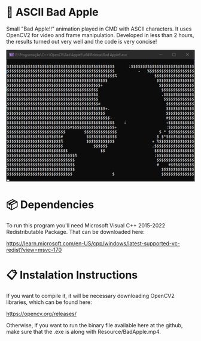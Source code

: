 # 🍎 ASCII Bad Apple
Small "Bad Apple!!" animation played in CMD with ASCII characters. It uses OpenCV2 for video and frame manipulation. Developed in less than 2 hours, the results turned out very well and the code is very concise!

![GitHub Logo](Screenshots/Screenshot_1.png)

# 📦 Dependencies
To run this program you'll need Microsoft Visual C++ 2015-2022 Redistributable Package. That can be downloaded here: 

https://learn.microsoft.com/en-US/cpp/windows/latest-supported-vc-redist?view=msvc-170

# 📋 Instalation Instructions
If you want to compile it, it will be necessary downloading OpenCV2 libraries, which can be found here: 

https://opencv.org/releases/

Otherwise, if you want to run the binary file available here at the github, make sure that the .exe is along with Resource/BadApple.mp4.
